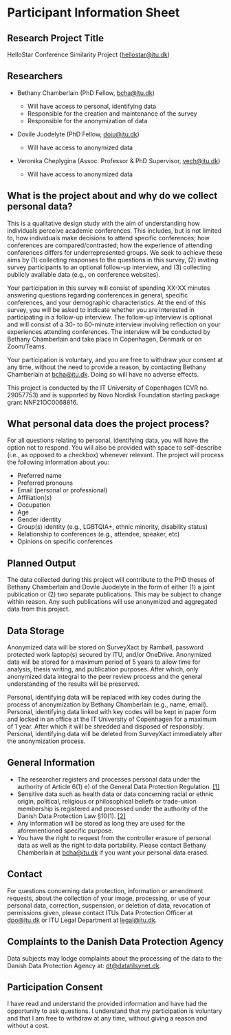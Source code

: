 # Participant Information Sheet

## Research Project Title
HelloStar Conference Similarity Project ([hellostar@itu.dk](mailto:hellostar@itu.dk))

## Researchers
* Bethany Chamberlain (PhD Fellow, [bcha@itu.dk](mailto:bcha@itu.dk))
  * Will have access to personal, identifying data 
  * Responsible for the creation and maintenance of the survey
  * Responsible for the anonymization of data


* Dovile Juodelyte (PhD Fellow, [doju@itu.dk](mailto:doju@itu.dk))
  * Will have access to anonymized data


* Veronika Cheplygina (Assoc. Professor & PhD Supervisor, [vech@itu.dk](mailto:vech@itu.dk))
  * Will have access to anonymized data

## What is the project about and why do we collect personal data?
This is a qualitative design study with the aim of understanding how individuals perceive 
academic conferences. This includes, but is not limited to, how individuals make decisions 
to attend specific conferences; how conferences are compared/contrasted; how the experience 
of attending conferences differs for underrepresented groups. We seek to achieve these aims 
by (1) collecting responses to the questions in this survey, (2) inviting survey participants 
to an optional follow-up interview, and (3) collecting publicly available data (e.g., on 
conference websites).

Your participation in this survey will consist of spending XX-XX minutes answering questions 
regarding conferences in general, specific conferences, and your demographic characteristics. 
At the end of this survey, you will be asked to indicate whether you are interested in 
participating in a follow-up interview. The follow-up interview is optional and will consist 
of a 30- to 60-minute interview involving reflection on your experiences attending conferences. 
The interview will be conducted by Bethany Chamberlain and take place in Copenhagen, Denmark 
or on Zoom/Teams.

Your participation is voluntary, and you are free to withdraw your consent at any time, 
without the need to provide a reason, by contacting Bethany Chamberlain at 
[bcha@itu.dk](mailto:bcha@itu.dk). Doing so will have no adverse effects.

This project is conducted by the IT University of Copenhagen (CVR no. 29057753) and is 
supported by Novo Nordisk Foundation starting package grant NNF21OC0068816.

## What personal data does the project process?
For all questions relating to personal, identifying data, you will have the option not to 
respond. You will also be provided with space to self-describe (i.e., as opposed to a 
checkbox) whenever relevant. The project will process the following information about you:
* Preferred name
* Preferred pronouns
* Email (personal or professional)
* Affiliation(s)
* Occupation
* Age
* Gender identity
* Group(s) identity (e.g., LGBTQIA+, ethnic minority, disability status)
* Relationship to conferences (e.g., attendee, speaker, etc)
* Opinions on specific conferences

## Planned Output
The data collected during this project will contribute to the PhD theses of Bethany 
Chamberlain and Dovile Juodelyte in the form of either (1) a joint publication or 
(2) two separate publications. This may be subject to change within reason. Any such 
publications will use anonymized and aggregated data from this project.

## Data Storage
Anonymized data will be stored on SurveyXact by Rambøll, password protected work laptop(s) 
secured by ITU, and/or OneDrive. Anonymized data will be stored for a maximum period of 
5 years to allow time for analysis, thesis writing, and publication purposes. After which, 
only anonymized data integral to the peer review process and the general understanding of the 
results will be preserved.

Personal, identifying data will be replaced with key codes during the process of anonymization 
by Bethany Chamberlain (e.g., name, email). Personal, identifying data linked with key codes 
will be kept in paper form and locked in an office at the IT University of Copenhagen for a 
maximum of 1 year. After which it will be shredded and disposed of responsibly. Personal, 
identifying data will be deleted from SurveyXact immediately after the anonymization process.

## General Information
* The researcher registers and processes personal data under the authority of Article 6(1) 
e) of the General Data Protection Regulation. 
[[1]](http://eur-lex.europa.eu/legal-content/EN/TXT/PDF/?uri=CELEX:32016R0679&from=EN)
* Sensitive data such as health data or data concerning racial or ethnic origin, political, 
religious or philosophical beliefs or trade-union membership is registered and processed under 
the authority of the Danish Data Protection Law §10(1). 
[[2]](https://www.retsinformation.dk/eli/lta/2018/502)
* Any information will be stored as long they are used for the aforementioned specific 
purpose.
* You have the right to request from the controller erasure of personal data as well as the 
right to data portability. Please contact Bethany Chamberlain at 
[bcha@itu.dk](mailto:bcha@itu.dk) if you want your personal data erased.

## Contact
For questions concerning data protection, information or amendment requests, about the 
collection of your image, processing, or use of your personal data, correction, suspension, 
or deletion of data, revocation of permissions given, please contact ITUs Data Protection 
Officer at [dpo@itu.dk](mailto:dpo@itu.dk) or ITU Legal Department at 
[legal@itu.dk](mailto:legal@itu.dk).

## Complaints to the Danish Data Protection Agency
Data subjects may lodge complaints about the processing of the data to the Danish Data 
Protection Agency at: [dt@datatilsynet.dk](mailto:dt@datatilsynet.dk).

## Participation Consent
I have read and understand the provided information and have had the opportunity to ask 
questions. I understand that my participation is voluntary and that I am free to withdraw 
at any time, without giving a reason and without a cost.